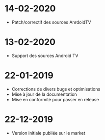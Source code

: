 ﻿# 14-02-2020

- Patch/correctif des sources AnrdoidTV

# 13-02-2020

- Support des sources Android TV

# 22-01-2019

- Corrections de divers bugs et optimisations 
- Mise à jour de la documentation
- Mise en conformité pour passer en release

# 22-12-2019

- Version initiale publiée sur le market
